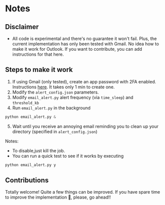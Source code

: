 # Notes

## Disclaimer

* All code is experimental and there's no guarantee it won't fail. Plus, the current implementation has only been tested with Gmail. No idea how to make it work for Outlook. If you want to contribute, you can add instructions for that here.

## Steps to make it work
1. If using Gmail (only tested), create an app password with 2FA enabled. Instructions [here](https://support.google.com/mail/answer/185833?hl=en-GB). It takes only 1 min to create one.
2. Modify the `alert_config.json` parameters.
3. Modify `email_alert.py` alert frequency (via `time_sleep`) and `threshold_kb`
4. Run `email_alert.py` in the background
```python
python email_alert.py &
```
5. Wait until you receive an annoying email reminding you to clean up your directory (specified in `alert_config.json`)

Notes: 
* To disable,just kill the job.
* You can run a quick test to see if it works by executing
```python
python email_alert.py y
```

## Contributions

Totally welcome! Quite a few things can be improved. If you have spare time to improve the implementation  :slightly_smiling_face:, please, go ahead!!
